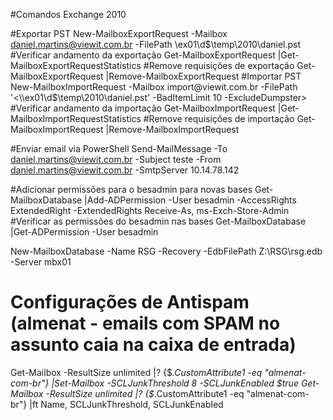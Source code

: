 #Comandos Exchange 2010

#Exportar PST
New-MailboxExportRequest -Mailbox daniel.martins@viewit.com.br -FilePath \\ex01\d$\temp\2010\daniel.pst
#Verificar andamento da exportação
Get-MailboxExportRequest |Get-MailboxExportRequestStatistics
#Remove requisições de exportação
Get-MailboxExportRequest |Remove-MailboxExportRequest
#Importar PST
New-MailboxImportRequest -Mailbox import@viewit.com.br -FilePath '<\\ex01\d$\temp\2010\daniel.pst'  -BadItemLimit 10 -ExcludeDumpster>
#Verificar andamento da importação
Get-MailboxImportRequest |Get-MailboxImportRequestStatistics
#Remove requisições de importação
Get-MailboxImportRequest |Remove-MailboxImportRequest
 
#Enviar email via PowerShell
Send-MailMessage -To daniel.martins@viewit.com.br -Subject teste -From daniel.martins@viewit.com.br -SmtpServer 10.14.78.142
 
#Adicionar permissões para o besadmin para novas bases
Get-MailboxDatabase |Add-ADPermission -User besadmin -AccessRights ExtendedRight -ExtendedRights Receive-As, ms-Exch-Store-Admin
#Verificar as permissões do besadmin nas bases
Get-MailboxDatabase |Get-ADPermission -User besadmin
 
New-MailboxDatabase -Name RSG -Recovery -EdbFilePath Z:\RSG\rsg.edb -Server mbx01
 
# Configurações de Antispam (almenat - emails com SPAM no assunto caia na caixa de entrada)
Get-Mailbox -ResultSize unlimited |? {$_.CustomAttribute1 -eq "almenat-com-br"} |Set-Mailbox -SCLJunkThreshold 8 -SCLJunkEnabled $true
Get-Mailbox -ResultSize unlimited |? {$_.CustomAttribute1 -eq "almenat-com-br"} |ft Name, SCLJunkThreshold, SCLJunkEnabled
 